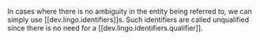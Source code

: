 
In cases where there is no ambiguity in the entity being referred to, we can simply use [[dev.lingo.identifiers]]s. Such identifiers are called unqualified since there is no need for a [[dev.lingo.identifiers.qualifier]].